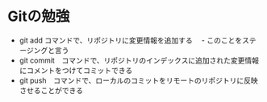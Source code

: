 # Gitの勉強

- git add コマンドで、リポジトリに変更情報を追加する
　- このことをステージングと言う
- git commit　コマンドで、リポジトリのインデックスに追加された変更情報にコメントをつけてコミットできる
- git push　コマンドで、ローカルのコミットをリモートのリポジトリに反映させることができる
